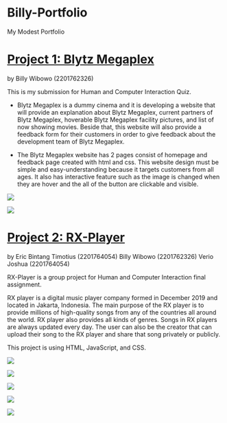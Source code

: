 # Billy-Portfolio
My Modest Portfolio



# [Project 1: Blytz Megaplex](https://github.com/billywibowo7/Blytz-Megaplex)
by Billy Wibowo (2201762326)

This is my submission for Human and Computer Interaction Quiz.

- Blytz Megaplex is a dummy cinema and it is developing a website that will provide an explanation about Blytz Megaplex, 
current partners of Blytz Megaplex, hoverable Blytz Megaplex facility pictures, and list of now showing movies.
Beside that, this website will also provide a feedback form for their customers in order to give feedback about the development team
of Blytz Megaplex.

- The Blytz Megaplex website has 2 pages consist of homepage and feedback page created with html and css. 
This website design must be simple and easy-understanding because it targets customers from all ages. It also has interactive feature such as
the image is changed when they are hover and the all of the button are clickable and visible. 

![](https://github.com/billywibowo7/Billy-Portfolio/blob/master-branch/images/homepageblytz.png)



![](https://github.com/billywibowo7/Billy-Portfolio/blob/master-branch/images/feedbackblytz.png)


# [Project 2: RX-Player](https://github.com/billywibowo7/RX-player)
by Eric Bintang Timotius (2201764054)
   Billy Wibowo (2201762326)
   Verio Joshua (2201764054)


RX-Player is a group project for Human and Computer Interaction final assignment.

RX player is a digital music player company formed in December 2019 and located in Jakarta, Indonesia. The main purpose of the RX player is to provide millions of high-quality songs from any of the countries all around the world. RX player also provides all kinds of genres. Songs in RX players are always updated every day. The user can also be the creator that can upload their song to the RX player and share that song privately or publicly.

This project is using HTML, JavaScript, and CSS.



![](https://github.com/billywibowo7/Billy-Portfolio/blob/master-branch/images/rxplayerAboutUs.png)


![](https://github.com/billywibowo7/Billy-Portfolio/blob/master-branch/images/resgistration.png)


![](https://github.com/billywibowo7/Billy-Portfolio/blob/master-branch/images/membership.png)


![](https://github.com/billywibowo7/Billy-Portfolio/blob/master-branch/images/musicbyGenre.png)


![](https://github.com/billywibowo7/Billy-Portfolio/blob/master-branch/images/top10music.png)

